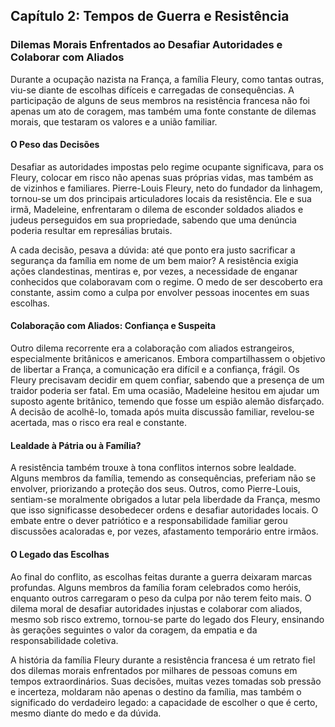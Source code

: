 
## Capítulo 2: Tempos de Guerra e Resistência

### Dilemas Morais Enfrentados ao Desafiar Autoridades e Colaborar com Aliados

Durante a ocupação nazista na França, a família Fleury, como tantas outras, viu-se diante de escolhas difíceis e carregadas de consequências. A participação de alguns de seus membros na resistência francesa não foi apenas um ato de coragem, mas também uma fonte constante de dilemas morais, que testaram os valores e a união familiar.

#### O Peso das Decisões

Desafiar as autoridades impostas pelo regime ocupante significava, para os Fleury, colocar em risco não apenas suas próprias vidas, mas também as de vizinhos e familiares. Pierre-Louis Fleury, neto do fundador da linhagem, tornou-se um dos principais articuladores locais da resistência. Ele e sua irmã, Madeleine, enfrentaram o dilema de esconder soldados aliados e judeus perseguidos em sua propriedade, sabendo que uma denúncia poderia resultar em represálias brutais.

A cada decisão, pesava a dúvida: até que ponto era justo sacrificar a segurança da família em nome de um bem maior? A resistência exigia ações clandestinas, mentiras e, por vezes, a necessidade de enganar conhecidos que colaboravam com o regime. O medo de ser descoberto era constante, assim como a culpa por envolver pessoas inocentes em suas escolhas.

#### Colaboração com Aliados: Confiança e Suspeita

Outro dilema recorrente era a colaboração com aliados estrangeiros, especialmente britânicos e americanos. Embora compartilhassem o objetivo de libertar a França, a comunicação era difícil e a confiança, frágil. Os Fleury precisavam decidir em quem confiar, sabendo que a presença de um traidor poderia ser fatal. Em uma ocasião, Madeleine hesitou em ajudar um suposto agente britânico, temendo que fosse um espião alemão disfarçado. A decisão de acolhê-lo, tomada após muita discussão familiar, revelou-se acertada, mas o risco era real e constante.

#### Lealdade à Pátria ou à Família?

A resistência também trouxe à tona conflitos internos sobre lealdade. Alguns membros da família, temendo as consequências, preferiam não se envolver, priorizando a proteção dos seus. Outros, como Pierre-Louis, sentiam-se moralmente obrigados a lutar pela liberdade da França, mesmo que isso significasse desobedecer ordens e desafiar autoridades locais. O embate entre o dever patriótico e a responsabilidade familiar gerou discussões acaloradas e, por vezes, afastamento temporário entre irmãos.

#### O Legado das Escolhas

Ao final do conflito, as escolhas feitas durante a guerra deixaram marcas profundas. Alguns membros da família foram celebrados como heróis, enquanto outros carregaram o peso da culpa por não terem feito mais. O dilema moral de desafiar autoridades injustas e colaborar com aliados, mesmo sob risco extremo, tornou-se parte do legado dos Fleury, ensinando às gerações seguintes o valor da coragem, da empatia e da responsabilidade coletiva.

A história da família Fleury durante a resistência francesa é um retrato fiel dos dilemas morais enfrentados por milhares de pessoas comuns em tempos extraordinários. Suas decisões, muitas vezes tomadas sob pressão e incerteza, moldaram não apenas o destino da família, mas também o significado do verdadeiro legado: a capacidade de escolher o que é certo, mesmo diante do medo e da dúvida.
```
